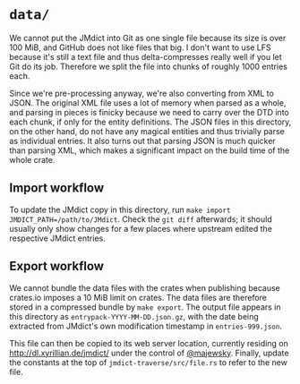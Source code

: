 # `data/`

We cannot put the JMdict into Git as one single file because its size is over 100 MiB, and GitHub does not like files
that big. I don't want to use LFS because it's still a text file and thus delta-compresses really well if you let Git do
its job. Therefore we split the file into chunks of roughly 1000 entries each.

Since we're pre-processing anyway, we're also converting from XML to JSON. The original XML file uses a lot of memory
when parsed as a whole, and parsing in pieces is finicky because we need to carry over the DTD into each chunk, if only
for the entity definitions. The JSON files in this directory, on the other hand, do not have any magical entities and
thus trivially parse as individual entries. It also turns out that parsing JSON is much quicker than parsing XML, which
makes a significant impact on the build time of the whole crate.

## Import workflow

To update the JMdict copy in this directory, run `make import JMDICT_PATH=/path/to/JMdict`. Check the `git diff`
afterwards; it should usually only show changes for a few places where upstream edited the respective JMdict entries.

## Export workflow

We cannot bundle the data files with the crates when publishing because crates.io imposes a 10 MiB limit on crates. The
data files are therefore stored in a compressed bundle by `make export`. The output file appears in this directory as
`entrypack-YYYY-MM-DD.json.gz`, with the date being extracted from JMdict's own modification timestamp in
`entries-999.json`.

This file can then be copied to its web server location, currently residing on <http://dl.xyrillian.de/jmdict/> under
the control of [@majewsky](https://github.com/majewsky). Finally, update the constants at the top of
`jmdict-traverse/src/file.rs` to refer to the new file.

